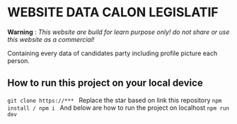 # WEBSITE DATA CALON LEGISLATIF
**Warning** : _This website are build for learn purpose only! do not share or use this website as a commercial!_

Containing every data of candidates party including profile picture each person.

## How to run this project on your local device

`git clone https://*** `
Replace the star based on link this repository
`npm install / npm i `
And below are how to run the project on localhost
`npm run dev`
